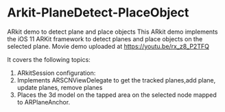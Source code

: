 # Arkit-PlaneDetect-PlaceObject
ARkit demo to detect plane and place objects
This ARkit demo implements the iOS 11 ARKit framework to detect planes and place objects on the selected plane.
Movie demo uploaded at https://youtu.be/rx_z8_P2TFQ

It covers the following topics:

1) ARkitSession configuration:
2) Implements ARSCNViewDelegate to get the tracked planes,add plane, update planes, remove planes
3) Places the 3d model on the tapped area on the selected node mapped to ARPlaneAnchor.



